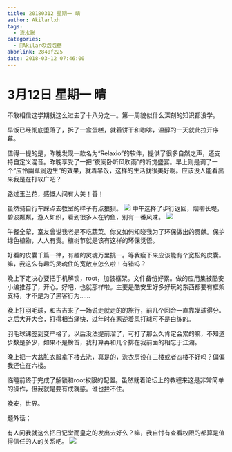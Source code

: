 ```yaml
---
title: 20180312 星期一 晴
author: Akilarlxh
tags:
  - 流水账
categories:
  - 🍬Akilarの泡泡糖
abbrlink: 2840f225
date: 2018-03-12 07:46:00
---
```

 # 3月12日 星期一 晴
  
不敢相信这学期就这么过去了十八分之一。第一周貌似什么深刻的知识都没学。

早饭已经彻底堕落了，拆了一盒蛋糕，就着饼干和咖啡，温醇的一天就此拉开序幕。

值得一提的是，昨晚发现一款名为“Relaxio”的软件，提供了很多自然之声，还支持自定义混音。昨晚享受了一把“夜阑卧听风吹雨”的听觉盛宴。早上则是调了一个“应怜幽草涧边生”的效果，就着早饭，这样的生活就很美好啊。应该没人能看出来我是在打软广吧？

路过玉兰花，感慨人间有大美！善！

虽然骑自行车踩点去教室的样子有点狼狈。
![](https://s2.ax1x.com/2019/04/10/ATUIhj.jpg)
中午选择了步行返回，烟柳长堤，碧波粼粼，游人如织，看到很多人在钓鱼，别有一番风味。
![](https://s2.ax1x.com/2019/04/10/ATU73n.jpg)


午餐全荤，室友曾说我老是不吃蔬菜。你又如何知晓我为了环保做出的贡献。保护绿色植物，人人有责。植树节就是该有这样的环保觉悟。

好看的皮囊千篇一律，有趣的灵魂万里挑一。等我瘦下来应该能有个宽松的皮囊。嘛，我这么有趣的灵魂住的宽敞点怎么啦！有错吗？

晚上下定决心要把手机解锁，root，加装框架。文件备份好累。做的应用集被酷安小编推荐了，开心。好吧，也就那样啦。主要是酷安里好多好玩的东西都要有框架支持，才不是为了黑客行为……

晚上打羽毛球，和吉吉来了一场说走就走的的旅行，前几个回合一直靠发球得分。之后大开大合，打得相当痛快，过年时在家逆着风打球可不是白练的。

羽毛球课签到变严格了，以后没法提前溜了，可打了那么久肯定会累的嘛，不知道步数是多少，如果不是榜首，我打算再和几个排在我前面的相忘于江湖。

晚上把一大盆脏衣服拿下楼去洗，真是的，洗衣房设在三楼或者四楼不好吗？偏偏我还住在六楼。

临睡前终于完成了解锁和root权限的配置。虽然就着论坛上的教程来这是非常简单的操作，但我就是要有成就感。谁也拦不住。

晚安，世界。

题外话；

有人问我就这么把日记堂而皇之的发出去好么？嘛，我自忖有查看权限的都算是值得信任的人的关系吧。
![](https://s2.ax1x.com/2019/04/10/ATUT9s.jpg)

